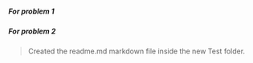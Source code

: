 ##### For problem 1
##### For problem 2
> Created the readme.md markdown file inside the new Test folder.
